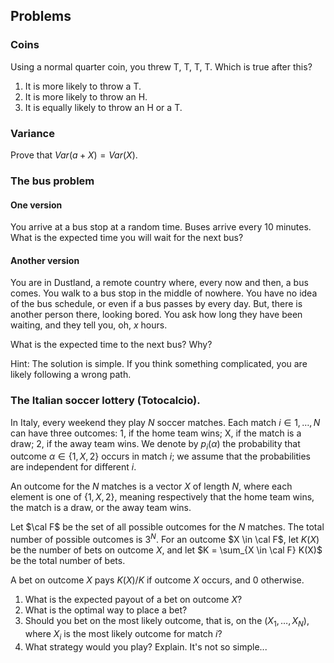 ## Problems

### Coins

Using a normal quarter coin, you threw T, T, T, T.  Which is true after this? 

1. It is more likely to throw a T.
2. It is more likely to throw an H.
3. It is equally likely to throw an H or a T.

### Variance

Prove that $Var(a + X) = Var(X)$.

### The bus problem

#### One version

You arrive at a bus stop at a random time.  Buses arrive every 10 minutes.  What is the expected time you will wait for the next bus?

#### Another version

You are in Dustland, a remote country where, every now and then, a bus comes.  You walk to a bus stop in the middle of nowhere.  You have no idea of the bus schedule, or even if a bus passes by every day.  But, there is another person there, looking bored.  You ask how long they have been waiting, and they tell you, oh, $x$ hours.  

What is the expected time to the next bus?  Why?  

Hint: The solution is simple.  If you think something complicated, you are likely following a wrong path.


### The Italian soccer lottery (Totocalcio). 

In Italy, every weekend they play $N$ soccer matches. 
Each match $i \in 1, \ldots, N$ can have three outcomes: 1, if the home team wins; X, if the match is a draw; 2, if the away team wins.
We denote by $p_i(\alpha)$ the probability that outcome $\alpha \in \{1, X, 2\}$ occurs in match $i$; we assume that the probabilities are independent for different $i$. 

An outcome for the $N$ matches is a vector $X$ of length $N$, where each element is one of $\{1, X, 2\}$, meaning respectively that the home team wins, the match is a draw, or the away team wins.

Let $\cal F$ be the set of all possible outcomes for the $N$ matches.  The total number of possible outcomes is $3^N$.
For an outcome $X \in \cal F$, let $K(X)$ be the number of bets on outcome $X$, and let $K = \sum_{X \in \cal F} K(X)$ be the total number of bets.

A bet on outcome $X$ pays $K(X)/K$ if outcome $X$ occurs, and 0 otherwise.

1. What is the expected payout of a bet on outcome $X$?
2. What is the optimal way to place a bet? 
3. Should you bet on the most likely outcome, that is, on the $(X_1, \ldots, X_N)$, where $X_i$ is the most likely outcome for match $i$? 
4. What strategy would you play?  Explain.  It's not so simple...

